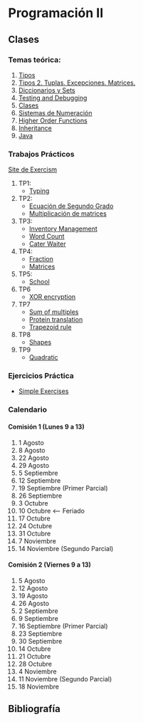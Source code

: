 # Programación II

## Clases

### Temas teórica:
1. [Tipos](classes/Class-01.slides.html)
2. [Tipos 2. Tuplas. Excepciones. Matrices.](classes/Class-02.slides.html)
3. [Diccionarios y Sets](classes/Class-03.slides.html)
4. [Testing and Debugging](classes/Class-04.slides.html)
5. [Clases](classes/Class-05.slides.html)
6. [Sistemas de Numeración](classes/Class-06.slides.html)
7. [Higher Order Functions](classes/Class-07.slides.html)
8. [Inheritance](classes/Class-08.slides.html)
9. [Java](classes/Class-09.slides.html)

### Trabajos Prácticos

[Site de Exercism](http://facultaddeingenieria.duckdns.org:3020/tracks/exercism-prog2-track)

1. TP1:
   - [Typing](http://facultaddeingenieria.duckdns.org:3020/tracks/exercism-prog2-track/exercises/trying-types)
2. TP2:
   - [Ecuación de Segundo Grado](http://facultaddeingenieria.duckdns.org:3020/tracks/exercism-prog2-track/exercises/tp-1-quadratic-equation)
   - [Multiplicación de matrices](http://facultaddeingenieria.duckdns.org:3020/tracks/exercism-prog2-track/exercises/tp-1-matrix)
3. TP3:
   - [Inventory Management](http://facultaddeingenieria.duckdns.org:3020/tracks/exercism-prog2-track/exercises/tp-3-inventory-management)
   - [Word Count](http://facultaddeingenieria.duckdns.org:3020/tracks/exercism-prog2-track/exercises/tp-3-word-count)
   - [Cater Waiter](http://facultaddeingenieria.duckdns.org:3020/tracks/exercism-prog2-track/exercises/tp-3-cater-waiter)
4. TP4:
   - [Fraction](http://facultaddeingenieria.duckdns.org:3020/tracks/exercism-prog2-track/exercises/tp-4-fraction)  
   - [Matrices](http://facultaddeingenieria.duckdns.org:3020/tracks/exercism-prog2-track/exercises/tp-2-matrix-and-exceptions)
5. TP5:
   - [School](http://facultaddeingenieria.duckdns.org:3020/tracks/exercism-prog2-track/exercises/school) 
6. TP6
   - [XOR encryption](http://facultaddeingenieria.duckdns.org:3020/tracks/exercism-prog2-track/exercises/tp-6-xor) 
7. TP7
   - [Sum of multiples](http://facultaddeingenieria.duckdns.org:3020/tracks/exercism-prog2-track/exercises/tp-7-sum-of-multiples) 
   - [Protein translation](http://facultaddeingenieria.duckdns.org:3020/tracks/exercism-prog2-track/exercises/tp-7-protein-translation) 
   - [Trapezoid rule](http://facultaddeingenieria.duckdns.org:3020/tracks/exercism-prog2-track/exercises/tp-7-trapezoid-rule) 
8. TP8
   - [Shapes](http://facultaddeingenieria.duckdns.org:3020/tracks/exercism-prog2-track/exercises/tp-8-shapes) 
9. TP9
   - [Quadratic](https://github.com/FacultadDeIngenieria/prog2/raw/424dd7ed327c0572ea136d7ec87f37236b8692ac/exercises/quadratic-java.zip) 

### Ejercicios Práctica

- [Simple Exercises](exercises/simple_exercises.md)   
	

### Calendario
#### Comisión 1 (Lunes 9 a 13)

1. 1 Agosto
2. 8 Agosto
3. 22 Agosto 
4. 29 Agosto 
5. 5 Septiembre 
6. 12 Septiembre 
7. 19 Septiembre (Primer Parcial)
8. 26 Septiembre 
9. 3 Octubre 
10. 10 Octubre <-- Feriado
11. 17 Octubre 
12. 24 Octubre
13. 31 Octubre 
14. 7 Noviembre
15. 14 Noviembre (Segundo Parcial)

#### Comisión 2 (Viernes 9 a 13)

1. 5 Agosto
2. 12 Agosto
3. 19 Agosto
4. 26 Agosto
5. 2 Septiembre
6. 9 Septiembre
7. 16 Septiembre  (Primer Parcial) 
8. 23 Septiembre
9. 30 Septiembre
10. 14 Octubre
11. 21 Octubre
12. 28 Octubre
13. 4 Noviembre 
14. 11 Noviembre (Segundo Parcial) 
15. 18 Noviembre 


## Bibliografía



